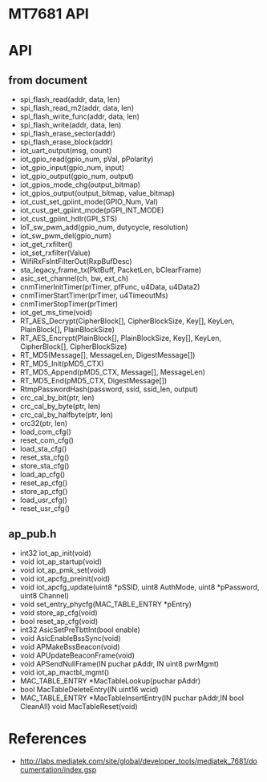 # MT7681 API

# API
## from document
* spi_flash_read(addr, data, len)
* spi_flash_read_m2(addr, data, len)
* spi_flash_write_func(addr, data, len)
* spi_flash_write(addr, data, len)
* spi_flash_erase_sector(addr)
* spi_flash_erase_block(addr)
* iot_uart_output(msg, count)
* iot_gpio_read(gpio_num, pVal, pPolarity)
* iot_gpio_input(gpio_num, input)
* iot_gpio_output(gpio_num, output)
* iot_gpios_mode_chg(output_bitmap)
* iot_gpios_output(output_bitmap, value_bitmap)
* iot_cust_set_gpiint_mode(GPIO_Num, Val)
* iot_cust_get_gpiint_mode(pGPI_INT_MODE)
* iot_cust_gpiint_hdlr(GPI_STS)
* IoT_sw_pwm_add(gpio_num, dutycycle, resolution)
* iot_sw_pwm_del(gpio_num)
* iot_get_rxfilter()
* iot_set_rxfilter(Value)
* WifiRxFsIntFilterOut(RxpBufDesc)
* sta_legacy_frame_tx(PktBuff, PacketLen, bClearFrame)
* asic_set_channel(ch, bw, ext_ch)
* cnmTimerInitTimer(prTimer, pfFunc, u4Data, u4Data2)
* cnmTimerStartTimer(prTimer, u4TimeoutMs)
* cnmTimerStopTimer(prTimer)
* iot_get_ms_time(void)
* RT_AES_Decrypt(CipherBlock[], CipherBlockSize, Key[], KeyLen, PlainBlock[], PlainBlockSize) 
* RT_AES_Encrypt(PlainBlock[], PlainBlockSize, Key[], KeyLen, CipherBlock[], CipherBlockSize)
* RT_MD5(Message[], MessageLen, DigestMessage[])
* RT_MD5_Init(pMD5_CTX)
* RT_MD5_Append(pMD5_CTX, Message[], MessageLen)
* RT_MD5_End(pMD5_CTX, DigestMessage[])
* RtmpPasswordHash(password, ssid, ssid_len, output)
* crc_cal_by_bit(ptr, len)
* crc_cal_by_byte(ptr, len)
* crc_cal_by_halfbyte(ptr, len)
* crc32(ptr, len)
* load_com_cfg()
* reset_com_cfg()
* load_sta_cfg()
* reset_sta_cfg()
* store_sta_cfg()
* load_ap_cfg()
* reset_ap_cfg()
* store_ap_cfg()
* load_usr_cfg()
* reset_usr_cfg()
## ap_pub.h
* int32 iot_ap_init(void)
* void iot_ap_startup(void)
* void iot_ap_pmk_set(void)
* void iot_apcfg_preinit(void)
* void iot_apcfg_update(uint8 *pSSID, uint8 AuthMode, uint8 *pPassword, uint8 Channel)
* void set_entry_phycfg(MAC_TABLE_ENTRY *pEntry)
* void store_ap_cfg(void)
* bool reset_ap_cfg(void)
* int32 AsicSetPreTbttInt(bool enable)
* void AsicEnableBssSync(void)
* void APMakeBssBeacon(void)
* void APUpdateBeaconFrame(void)
* void APSendNullFrame(IN puchar pAddr, IN uint8 pwrMgmt)
* void iot_ap_mactbl_mgmt()
* MAC_TABLE_ENTRY *MacTableLookup(puchar pAddr)
* bool MacTableDeleteEntry(IN uint16 wcid)
* MAC_TABLE_ENTRY *MacTableInsertEntry(IN  puchar    pAddr,IN bool CleanAll)
void MacTableReset(void)

# References
* http://labs.mediatek.com/site/global/developer_tools/mediatek_7681/documentation/index.gsp
